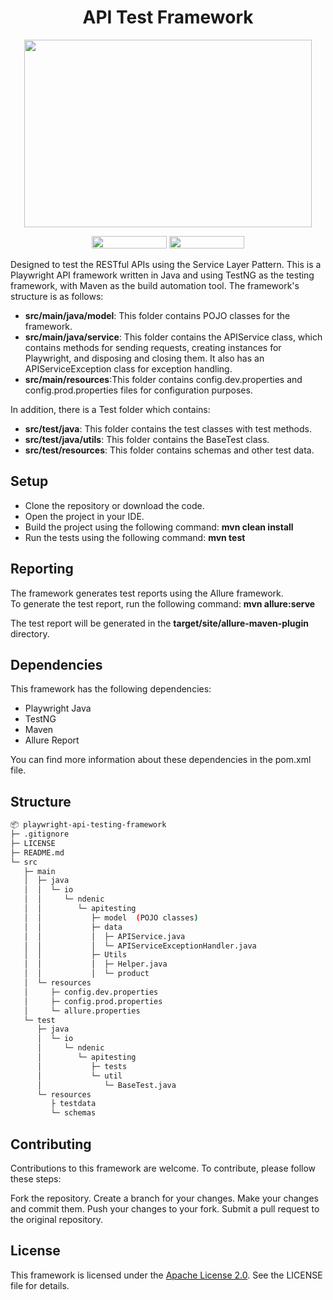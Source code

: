 <h1 align="center"> API Test Framework </h1>
<p align="center">
  <img width="460" height="300" src="https://i.ibb.co/L9sVXFN/7fljyy.jpg">
</p>
<p align="center">
  <a href="https://opensource.org/licenses/Apache-2.0"><img width="120" height="20" src="https://img.shields.io/badge/License-Apache_2.0-blue.svg" ></a>
  <img width="120" height="20" src="https://badges.frapsoft.com/os/v2/open-source.png?v=10" >
</p>
Designed to test the RESTful APIs using the Service Layer Pattern.
This is a Playwright API framework written in Java and using TestNG as the testing framework, with Maven as the build automation tool. The framework's structure is as follows:

* **src/main/java/model**: This folder contains POJO classes for the framework.<br>
* **src/main/java/service**: This folder contains the APIService class, which contains methods for sending requests, creating instances for Playwright, and disposing and closing them. It also has an APIServiceException class for exception handling.<br>
* **src/main/resources**:This folder contains config.dev.properties and config.prod.properties files for configuration purposes.<br>

In addition, there is a Test folder which contains:
* **src/test/java**: This folder contains the test classes with test methods.<br>
* **src/test/java/utils**: This folder contains the BaseTest class.<br>
* **src/test/resources**: This folder contains schemas and other test data.

## Setup
* Clone the repository or download the code.
* Open the project in your IDE.
* Build the project using the following command: **mvn clean install**
* Run the tests using the following command: **mvn test**

## Reporting
The framework generates test reports using the Allure framework.<br> To generate the test report, run the following command: **mvn allure:serve**

The test report will be generated in the **target/site/allure-maven-plugin** directory.
## Dependencies
This framework has the following dependencies:

* Playwright Java
* TestNG
* Maven
* Allure Report

You can find more information about these dependencies in the pom.xml file.

## Structure 
```bash
📦 playwright-api-testing-framework   
├─ .gitignore  
├─ LICENSE  
├─ README.md  
└─ src  
   ├─ main  
   │  ├─ java  
   │  │  └─ io  
   │  │     └─ ndenic  
   │  │        └─ apitesting  
   │  │           ├─ model  (POJO classes)
   │  │           ├─ data  
   │  │           │  ├─ APIService.java  
   │  │           │  └─ APIServiceExceptionHandler.java  
   │  │           ├─ Utils  
   │  │           │  ├─ Helper.java  
   │  │           │  └─ product  
   │  └─ resources  
   │     ├─ config.dev.properties  
   │     ├─ config.prod.properties
   │     └─ allure.properties
   └─ test  
      ├─ java  
      │  └─ io  
      │     └─ ndenic  
      │        └─ apitesting  
      │           ├─ tests  
      │           └─ util  
      │              └─ BaseTest.java  
      └─ resources  
         ├ testdata 
         └─ schemas
```

## Contributing
Contributions to this framework are welcome. To contribute, please follow these steps:

Fork the repository.
Create a branch for your changes.
Make your changes and commit them.
Push your changes to your fork.
Submit a pull request to the original repository.
## License
This framework is licensed under the <a href="https://www.apache.org/licenses/LICENSE-2.0">Apache License 2.0</a>. See the LICENSE file for details.
